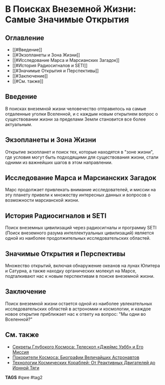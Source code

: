 # В Поисках Внеземной Жизни: Самые Значимые Открытия

## Оглавление
- [[#Введение]]
- [[#Экзопланеты и Зона Жизни]]
- [[#Исследование Марса и Марсианских Загадок]]
- [[#История Радиосигналов и SETI]]
- [[#Значимые Открытия и Перспективы]]
- [[#Заключение]]
- [[#См. также]]

## Введение
В поисках внеземной жизни человечество отправилось на самые отдаленные уголки Вселенной, и с каждым новым открытием вопрос о существовании жизни за пределами Земли становится все более актуальным.

## Экзопланеты и Зона Жизни
Открытие экзопланет и поиск тех, которые находятся в "зоне жизни", где условия могут быть подходящими для существования жизни, стали одними из важнейших шагов в этом направлении.

## Исследование Марса и Марсианских Загадок
Марс продолжает привлекать внимание исследователей, и миссии на эту планету привели к множеству интересных данных и вопросов о возможности марсианской жизни.

## История Радиосигналов и SETI
Поиск внеземных цивилизаций через радиосигналы и программу SETI (Поиск внеземного разума интеллектуальных цивилизаций) является одной из наиболее продолжительных исследовательских областей.

## Значимые Открытия и Перспективы
Множество открытий, включая обнаружение океанов на лунах Юпитера и Сатурна, а также находку органических молекул на Марсе, подталкивают нас к новым перспективам в поиске внеземной жизни.

## Заключение
Поиск внеземной жизни остается одной из наиболее увлекательных исследовательских областей в астрономии и космологии, и каждое новое открытие приближает нас к ответу на вопрос: "Мы одни во Вселенной?"

## См. также
- [Секреты Глубокого Космоса: Телескоп «Джеймс Уэбб» и Его Миссия](james-webb-telescope-mission.md)
- [Покорители Космоса: Биографии Величайших Астронавтов](greatest-astronauts-biographies.md)
- [Технологии Космических Кораблей: От Реактивных Двигателей до Ионной Тяги](spacecraft-technology.md)


__TAGS__ \#qwe \#tag2
